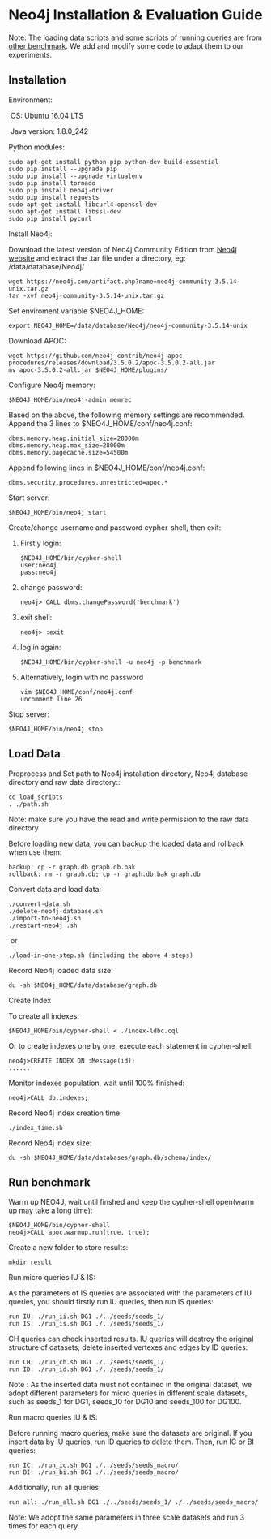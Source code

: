 # Neo4j Installation & Evaluation Guide

 Note: The loading data scripts and some scripts of running queries are from [other benchmark](https://github.com/zhuang29/graph_database_benchmark/tree/master/neo4j). We add and modify some code to adapt them to our experiments. 

## Installation

Environment:

​	OS: Ubuntu 16.04 LTS

​	Java version: 1.8.0_242

Python modules:

```
sudo apt-get install python-pip python-dev build-essential 
sudo pip install --upgrade pip 
sudo pip install --upgrade virtualenv 
sudo pip install tornado
sudo pip install neo4j-driver
sudo pip install requests
sudo apt-get install libcurl4-openssl-dev
sudo apt-get install libssl-dev
sudo pip install pycurl
```



Install Neo4j:

Download the latest version of Neo4j Community Edition from [Neo4j website]( https://neo4j.com/download-center/#releases) and extract the .tar file under a directory, eg: /data/database/Neo4j/

```
wget https://neo4j.com/artifact.php?name=neo4j-community-3.5.14-unix.tar.gz
tar -xvf neo4j-community-3.5.14-unix.tar.gz
```

Set enviroment variable $NEO4J_HOME:

```
export NEO4J_HOME=/data/database/Neo4j/neo4j-community-3.5.14-unix
```

Download APOC:

```
wget https://github.com/neo4j-contrib/neo4j-apoc-procedures/releases/download/3.5.0.2/apoc-3.5.0.2-all.jar
mv apoc-3.5.0.2-all.jar $NEO4J_HOME/plugins/
```

Configure Neo4j memory:	

```
$NEO4J_HOME/bin/neo4j-admin memrec
```

Based on the above, the following memory settings are recommended. Append the 3 lines to $NEO4J_HOME/conf/neo4j.conf:

```
dbms.memory.heap.initial_size=28000m
dbms.memory.heap.max_size=28000m
dbms.memory.pagecache.size=54500m
```

Append following lines in $NEO4J_HOME/conf/neo4j.conf:

```
dbms.security.procedures.unrestricted=apoc.*
```



Start server:	

```
$NEO4J_HOME/bin/neo4j start 
```

Create/change username and password cypher-shell, then exit:

1. Firstly login:
   
   ```
   $NEO4J_HOME/bin/cypher-shell
   user:neo4j
   pass:neo4j
   ```
   
2. change password:

   ```
   neo4j> CALL dbms.changePassword('benchmark')
   ```

3. exit shell:

   ```
   neo4j> :exit
   ```

4. log in again:

   ```
   $NEO4J_HOME/bin/cypher-shell -u neo4j -p benchmark
   ```

5. Alternatively, login with no password

   ```
   vim $NEO4J_HOME/conf/neo4j.conf
   uncomment line 26
   ```

Stop server:

```
$NEO4J_HOME/bin/neo4j stop
```



## Load Data

Preprocess and Set path to Neo4j installation directory, Neo4j database directory and raw data directory::

```
cd load_scripts
. ./path.sh
```

Note: make sure you have the read and write permission to the raw data directory

Before loading new data, you can backup the loaded data and rollback when use them:

```
backup: cp -r graph.db graph.db.bak
rollback: rm -r graph.db; cp -r graph.db.bak graph.db
```

Convert data and load data:

```
./convert-data.sh
./delete-neo4j-database.sh
./import-to-neo4j.sh
./restart-neo4j .sh
```

​	or

```
./load-in-one-step.sh (including the above 4 steps)
```

Record Neo4j loaded data size:

```
du -sh $NEO4j_HOME/data/database/graph.db
```



Create Index

To create all indexes:	

```
$NEO4J_HOME/bin/cypher-shell < ./index-ldbc.cql
```

Or to create indexes one by one, execute each statement in cypher-shell:

```
neo4j>CREATE INDEX ON :Message(id);
......
```

Monitor indexes population, wait until 100% finished:

```
neo4j>CALL db.indexes;
```

Record Neo4j index creation time:

```
./index_time.sh
```

Record Neo4j index size:

```
du -sh $NEO4J_HOME/data/databases/graph.db/schema/index/
```



## Run benchmark

Warm up NEO4J, wait until finshed and keep the cypher-shell open(warm up may take a long time):

```
$NEO4J_HOME/bin/cypher-shell
neo4j>CALL apoc.warmup.run(true, true);
```

Create a new folder to store results:

```
mkdir result
```

Run micro queries IU & IS:

As the parameters of IS queries are associated with the parameters of IU queries, you should firstly run IU queries, then run IS queries:

```
run IU: ./run_ii.sh DG1 ./../seeds/seeds_1/
run IS: ./run_is.sh DG1 ./../seeds/seeds_1/
```

CH queries can check inserted results. IU queries will destroy the original structure of datasets,  delete inserted vertexes and edges by ID queries:

```
run CH: ./run_ch.sh DG1 ./../seeds/seeds_1/
run ID: ./run_id.sh DG1 ./../seeds/seeds_1/
```

Note : As the inserted data must not contained in the original dataset, we adopt different parameters for micro queries in different scale datasets, such as seeds_1 for DG1, seeds_10 for DG10 and seeds_100 for DG100.



Run macro queries IU & IS:

Before running macro queries, make sure the datasets are original. If you insert data by IU queries, run ID queries to delete them. Then,  run IC or BI queries:

```
run IC: ./run_ic.sh DG1 ./../seeds/seeds_macro/
run BI: ./run_bi.sh DG1 ./../seeds/seeds_macro/
```

Additionally, run all queries:

```
run all: ./run_all.sh DG1 ./../seeds/seeds_1/ ./../seeds/seeds_macro/
```

Note: We adopt the same parameters in three scale datasets and run 3 times for each query.
